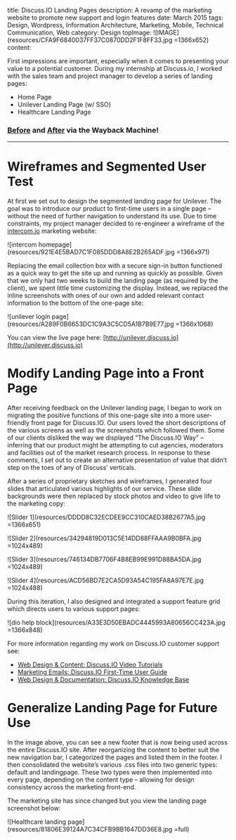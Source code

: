 title: Discuss.IO Landing Pages
description: A revamp of the marketing website to promote new support and login features
date: March 2015
tags: Design, Wordpress, Information Architecture, Marketing, Mobile, Technical Communication, Web
category: Design
topImage: ![IMAGE](resources/CFA9F6840037FF37C0870DD2F1F8FF33.jpg =1366x652)
content:

First impressions are important, especially when it comes to presenting your value to a potential customer. During my internship at Discuss.io, I worked with the sales team and project manager to develop a series of landing pages:
* Home Page
* Unilever Landing Page (w/ SSO)
* Healthcare Landing Page

### [Before](http://web.archive.org/web/20140815005217/http://www.discuss.io/?) and [After](http://web.archive.org/web/20150401041847/http://www.discuss.io:80/) via the Wayback Machine!

---

# Wireframes and Segmented User Test

At first we set out to design the segmented landing page for Unilever. The goal was to introduce our product to first-time users in a single page – without the need of further navigation to understand its use. Due to time constraints, my project manager decided to re-engineer a wireframe of the [intercom.io](https://www.intercom.io/) marketing website:

![intercom homepage](resources/921E4E5BAD7C1F085DDD8A8E2B265ADF.jpg =1366x971)

Replacing the email collection box with a secure sign-in button functioned as a quick way to get the site up and running as quickly as possible. Given that we only had two weeks to build the landing page (as required by the client), we spent little time customizing the display. Instead, we replaced the inline screenshots with ones of our own and added relevant contact information to the bottom of the one-page site:

![unilever login page](resources/A289F0B6653DC1C9A3C5CD5A1B7B9E77.jpg =1366x1068)

You can view the live page here: [http://unilever.discuss.io](http://unilever.discuss.io)

# Modify Landing Page into a Front Page

After receiving feedback on the Unilever landing page, I began to work on migrating the positive functions of this one-page site into a more user-friendly front page for Discuss.IO. Our users loved the short descriptions of the various screens as well as the screenshots which followed them. Some of our clients disliked the way we displayed “The Discuss.IO Way” – inferring that our product might be attempting to cut agencies, moderators and facilities out of the market research process. In response to these comments, I set out to create an alternative presentation of value that didn’t step on the toes of any of Discuss’ verticals.

After a series of proprietary sketches and wireframes, I generated four slides that articulated various highlights of our service. These slide backgrounds were then replaced by stock photos and video to give life to the marketing copy:

![Slider 1](resources/DDDD8C32ECDEE9CC310CAED38B2677A5.jpg =1366x651)

![Slider 2](resources/34294819D013C5E14DD88FFAAA9B0BFA.jpg =1024x489)

![Slider 3](resources/746134DB7706F4B8EB99E991D88BA5DA.jpg =1024x489)

![Slider 4](resources/ACD56BD7E2CA5D93A54C195FA8A97E7E.jpg =1024x488)

During this iteration, I also designed and integrated a support feature grid which directs users to various support pages:

![dio help block](resources/A33E3D50EBADC4445993A80656CC423A.jpg =1366x848)

For more information regarding my work on Discuss.IO customer support see:
* [Web Design & Content: Discuss.IO Video Tutorials](/portfolio/web-design-content-discuss-io-video-tutorials/)
* [Marketing Emails: Discuss.IO First-Time User Guide](/portfolio/marketing-emails-discuss-io-first-time-user-guide/)
* [Web Design & Documentation: Discuss.IO Knowledge Base](/portfolio/web-design-documentation-discuss-io-knowledge-base/)

# Generalize Landing Page for Future Use

In the image above, you can see a new footer that is now being used across the entire Discuss.IO site. After reorganizing the content to better suit the new navigation bar, I categorized the pages and listed them in the footer. I then consolidated the website’s various .css files into two generic types: default and landingpage. These two types were then implemented into every page, depending on the content type – allowing for design consistency across the marketing front-end.

The marketing site has since changed but you view the landing page screenshot below:

![Healthcare landing page](resources/81806E39124A7C34CFB9BB1647DD36E8.jpg =full)

